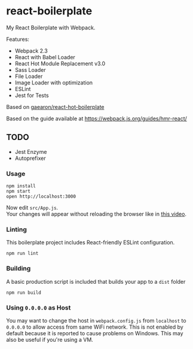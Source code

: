 react-boilerplate
=====================

My React Boilerplate with Webpack.

Features:   
 - Webpack 2.3
 - React with Babel Loader
 - React Hot Module Replacement v3.0
 - Sass Loader
 - File Loader
 - Image Loader with optimization
 - ESLint
 - Jest for Tests

Based on [gaearon/react-hot-boilerplate](https://github.com/gaearon/react-hot-boilerplate)

Based on the guide available at https://webpack.js.org/guides/hmr-react/

## TODO
 - Jest Enzyme
 - Autoprefixer
 
### Usage

```
npm install
npm start
open http://localhost:3000
```

Now edit `src/App.js`.  
Your changes will appear without reloading the browser like in [this video](http://vimeo.com/100010922).

### Linting

This boilerplate project includes React-friendly ESLint configuration.

```
npm run lint
```

### Building

A basic production script is included that builds your app to a `dist` folder

```
npm run build
```

### Using `0.0.0.0` as Host

You may want to change the host in `webpack.config.js` from `localhost` to `0.0.0.0` to allow access from same WiFi network. This is not enabled by default because it is reported to cause problems on Windows. This may also be useful if you're using a VM.
